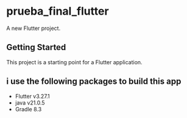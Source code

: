# prueba_final_flutter

A new Flutter project.

## Getting Started

This project is a starting point for a Flutter application.

## i use the following packages to build this app
  - Flutter v3.27.1
  - java v21.0.5
  - Gradle 8.3
